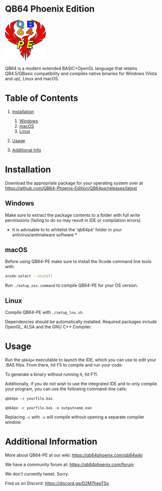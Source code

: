 # QB64 Phoenix Edition

![QB64-PE](source/peLogo.png)


QB64 is a modern extended BASIC+OpenGL language that retains QB4.5/QBasic compatibility and compiles native binaries for Windows (Vista and up), Linux and macOS.

# Table of Contents
1. [Installation](#Installation)
    1. [Windows](#Windows)
    2. [macOS](#macOS)
    3. [Linux](#Linux)

2.  [Usage](#Usage)
3.  [Additional Info](#Additional_Info)

# Installation <a name="Installation"></a>
Download the appropriate package for your operating system over at https://github.com/QB64-Phoenix-Edition/QB64pe/releases/latest

<a name="Windows"></a>
## Windows

Make sure to extract the package contents to a folder with full write permissions (failing to do so may result in IDE or compilation errors).

* It is advisable to to whitelist the 'qb64pe' folder in your antivirus/antimalware software *

<a name="macOS"></a>
## macOS
Before using QB64-PE make sure to install the Xcode command line tools with:
```bash
xcode-select --install
```

Run ```./setup_osx.command``` to compile QB64-PE for your OS version.

<a name="Linux"></a>
## Linux
Compile QB64-PE with ```./setup_lnx.sh```.

Dependencies should be automatically installed. Required packages include OpenGL, ALSA and the GNU C++ Compiler.

<a name="Usage"></a>
# Usage
Run the ```qb64pe``` executable to launch the IDE, which you can use to edit your .BAS files. From there, hit F5 to compile and run your code.

To generate a binary without running it, hit F11.

Additionally, if you do not wish to use the integrated IDE and to only compile your program, you can use the following command-line calls:

```qb64pe -c yourfile.bas```

```qb64pe -c yourfile.bas -o outputname.exe```

Replacing `-c` with `-x` will compile without opening a separate compiler window.


<a name="Additional_Info"></a>
# Additional Information
More about QB64-PE at our wiki: https://qb64phoenix.com/qb64wiki

We have a community forum at: https://qb64phoenix.com/forum

We don't currently tweet.  Sorry.

Find us on Discord: https://discord.gg/D2M7hepTSx
